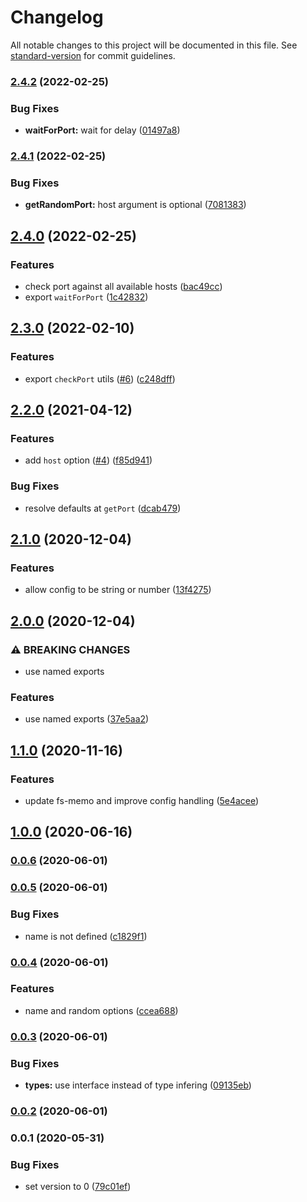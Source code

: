# Changelog

All notable changes to this project will be documented in this file. See [standard-version](https://github.com/conventional-changelog/standard-version) for commit guidelines.

### [2.4.2](https://github.com/unjs/get-port-please/compare/v2.4.1...v2.4.2) (2022-02-25)


### Bug Fixes

* **waitForPort:** wait for delay ([01497a8](https://github.com/unjs/get-port-please/commit/01497a80943116ff9a82aa516509044ae2a7d979))

### [2.4.1](https://github.com/unjs/get-port-please/compare/v2.4.0...v2.4.1) (2022-02-25)


### Bug Fixes

* **getRandomPort:** host argument is optional ([7081383](https://github.com/unjs/get-port-please/commit/70813834ba289c631df379b0ddd34eccbe54b0d4))

## [2.4.0](https://github.com/unjs/get-port-please/compare/v2.3.0...v2.4.0) (2022-02-25)


### Features

* check port against all available hosts ([bac49cc](https://github.com/unjs/get-port-please/commit/bac49cc4de6aea681314c794284cca684c25e0fa))
* export `waitForPort` ([1c42832](https://github.com/unjs/get-port-please/commit/1c4283292353e908fa3049e0b3f60f23338c6cff))

## [2.3.0](https://github.com/unjs/get-port-please/compare/v2.2.0...v2.3.0) (2022-02-10)


### Features

* export `checkPort` utils ([#6](https://github.com/unjs/get-port-please/issues/6)) ([c248dff](https://github.com/unjs/get-port-please/commit/c248dff81a7eb3acc20f0277d1eae00130e43d0d))

## [2.2.0](https://github.com/unjs/get-port-please/compare/v2.1.0...v2.2.0) (2021-04-12)


### Features

* add `host` option ([#4](https://github.com/unjs/get-port-please/issues/4)) ([f85d941](https://github.com/unjs/get-port-please/commit/f85d94154e3832e3cf854c2d631329c29e71df92))


### Bug Fixes

* resolve defaults at `getPort` ([dcab479](https://github.com/unjs/get-port-please/commit/dcab4795d49184c7e4df115372f43e4eec52fbe3))

## [2.1.0](https://github.com/unjs/get-port-please/compare/v2.0.0...v2.1.0) (2020-12-04)


### Features

* allow config to be string or number ([13f4275](https://github.com/unjs/get-port-please/commit/13f4275e021fe1cd69c3ac775c284d92cd6c601d))

## [2.0.0](https://github.com/unjs/get-port-please/compare/v1.1.0...v2.0.0) (2020-12-04)


### ⚠ BREAKING CHANGES

* use named exports

### Features

* use named exports ([37e5aa2](https://github.com/unjs/get-port-please/commit/37e5aa2a485165c325f674951cef324889318304))

## [1.1.0](https://github.com/unjs/get-port-please/compare/v1.0.0...v1.1.0) (2020-11-16)


### Features

* update fs-memo and improve config handling ([5e4acee](https://github.com/unjs/get-port-please/commit/5e4acee1d7aa47c100815a25a43a508eafbacd6b))

## [1.0.0](https://github.com/unjs/get-port-please/compare/v0.0.6...v1.0.0) (2020-06-16)

### [0.0.6](https://github.com/unjs/get-port-please/compare/v0.0.5...v0.0.6) (2020-06-01)

### [0.0.5](https://github.com/unjs/get-port-please/compare/v0.0.4...v0.0.5) (2020-06-01)


### Bug Fixes

* name is not defined ([c1829f1](https://github.com/unjs/get-port-please/commit/c1829f12cfaf5304661ef16d744bbc66a2610a2d))

### [0.0.4](https://github.com/unjs/get-port-please/compare/v0.0.3...v0.0.4) (2020-06-01)


### Features

* name and random options ([ccea688](https://github.com/unjs/get-port-please/commit/ccea68889f440d0760412caff696dccfeac3144f))

### [0.0.3](https://github.com/unjs/get-port-please/compare/v0.0.2...v0.0.3) (2020-06-01)


### Bug Fixes

* **types:** use interface instead of type infering ([09135eb](https://github.com/unjs/get-port-please/commit/09135ebf0b7c96533b68cabdf8a9c512415e00b8))

### [0.0.2](https://github.com/unjs/get-port-please/compare/v0.0.1...v0.0.2) (2020-06-01)

### 0.0.1 (2020-05-31)


### Bug Fixes

* set version to 0 ([79c01ef](https://github.com/unjs/get-port-please/commit/79c01ef53e9425345bc0ec2cf58287b1fc940a7c))
